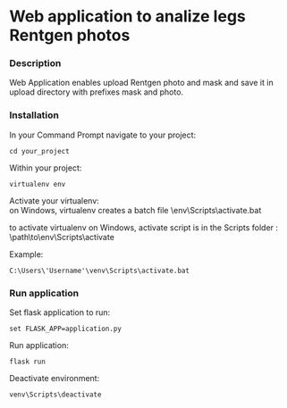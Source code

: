 # Web application to analize legs Rentgen photos

### Description
Web Application enables upload Rentgen photo and mask and save it in upload directory with prefixes mask and photo.

### Installation

In your Command Prompt navigate to your project:
```
cd your_project
```

Within your project:
```
virtualenv env
```

Activate your virtualenv: \
on Windows, virtualenv creates a batch file \env\Scripts\activate.bat

to activate virtualenv on Windows, activate script is in the Scripts folder :
\path\to\env\Scripts\activate

Example:
```
C:\Users\'Username'\venv\Scripts\activate.bat
```

### Run application

Set flask application to run: 
```
set FLASK_APP=application.py
```

Run application: 
```
flask run
```

Deactivate environment: 
```
venv\Scripts\deactivate
```


